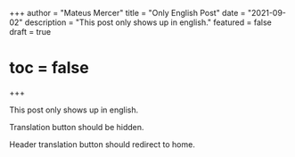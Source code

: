 +++
author = "Mateus Mercer"
title = "Only English Post"
date = "2021-09-02"
description = "This post only shows up in english."
featured = false
draft = true
# toc = false
+++

This post only shows up in english.

Translation button should be hidden.

Header translation button should redirect to home.
